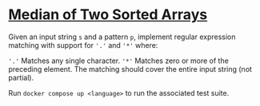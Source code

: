# [Median of Two Sorted Arrays](https://leetcode.com/problems/regular-expression-matching/)

Given an input string `s` and a pattern `p`, implement regular expression matching with support for `'.'` and `'*'` where:

`'.'` Matches any single character.​​​​
`'*'` Matches zero or more of the preceding element.
The matching should cover the entire input string (not partial).

Run `docker compose up <language>` to run the associated test suite.


